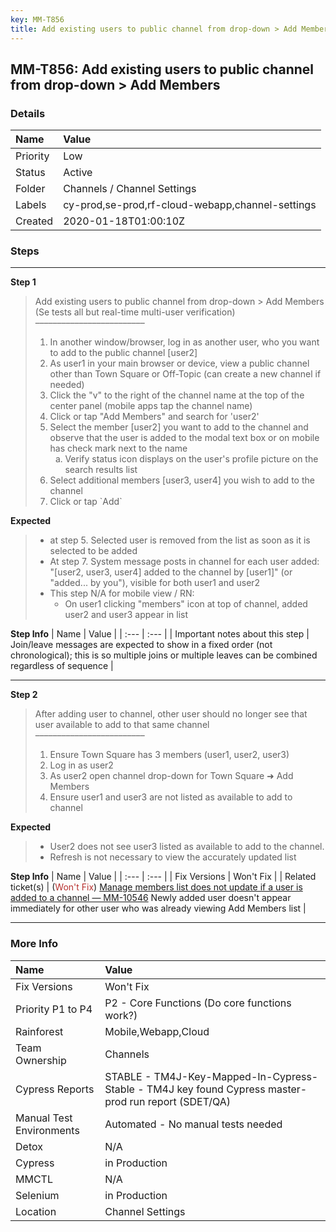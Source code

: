 ```yaml
---
key: MM-T856
title: Add existing users to public channel from drop-down > Add Members
---
```


## MM-T856: Add existing users to public channel from drop-down > Add Members

### Details

| Name     | Value                                            |
| :------- | :----------------------------------------------- |
| Priority | Low                                              |
| Status   | Active                                           |
| Folder   | Channels / Channel Settings                      |
| Labels   | cy-prod,se-prod,rf-cloud-webapp,channel-settings |
| Created  | 2020-01-18T01:00:10Z                             |

### Steps

<hr/>

**Step 1**

> <article>Add existing users to public channel from drop-down &gt; Add Members (Se tests all but real-time multi-user verification)<br />–––––––––––––––––––––––––<ol><li>In another window/browser, log in as another user, who you want to add to the public channel [user2]</li><li>As user1 in your main browser or device, view a public channel other than Town Square or Off-Topic (can create a new channel if needed)</li><li>Click the "v" to the right of the channel name at the top of the center panel (mobile apps tap the channel name)</li><li>Click or tap "Add Members" and search for 'user2'</li><li>Select the member [user2] you want to add to the channel and observe that the user is added to the modal text box or on mobile has check mark next to the name<ol style="list-style-type:lower-alpha"><li>Verify status icon displays on the user's profile picture on the search results list</li></ol></li><li>Select additional members [user3, user4] you wish to add to the channel</li><li>Click or tap `Add`</li></ol></article>

**Expected**

> <article><ul><li>at step 5. Selected user is removed from the list as soon as it is selected to be added</li><li>At step 7. System message posts in channel for each user added: "[user2, user3, user4] added to the channel by [user1]" (or "added... by you"), visible for both user1 and user2</li><li>This step N/A for mobile view / RN: <ul><li>On user1 clicking "members" icon at top of channel, added user2 and user3 appear in list</li></ul></li></ul></article>

**Step Info**
| Name | Value |
| :--- | :--- |
| Important notes about this step | Join/leave messages are expected to show in a fixed order (not chronological); this is so multiple joins or multiple leaves can be combined regardless of sequence |

<hr/>

**Step 2**

> <article>After adding user to channel, other user should no longer see that user available to add to that same channel<br />–––––––––––––––––––––––––<br /><ol><li>Ensure Town Square has 3 members (user1, user2, user3)</li><li>Log in as user2 </li><li>As user2 open channel drop-down for Town Square ➜ Add Members</li><li>Ensure user1 and user3 are not listed as available to add to channel</li></ol></article>

**Expected**

> <article><ul><li>User2 does not see user3 listed as available to add to the channel.</li><li>Refresh is not necessary to view the accurately updated list</li></ul></article>

**Step Info**
| Name | Value |
| :--- | :--- |
| Fix Versions | Won't Fix |
| Related ticket(s) | (<span style="color:rgb(184, 49, 47)">Won't Fix</span>) <a href="https://mattermost.atlassian.net/browse/MM-10546" rel="noopener noreferrer" target="_blank">Manage members list does not update if a user is added to a channel — MM-10546</a> Newly added user doesn't appear immediately for other user who was already viewing Add Members list |

<hr/>

### More Info

| Name                     | Value                                                                                                |
| :----------------------- | :--------------------------------------------------------------------------------------------------- |
| Fix Versions             | Won't Fix                                                                                            |
| Priority P1 to P4        | P2 - Core Functions (Do core functions work?)                                                        |
| Rainforest               | Mobile,Webapp,Cloud                                                                                  |
| Team Ownership           | Channels                                                                                             |
| Cypress Reports          | STABLE - TM4J-Key-Mapped-In-Cypress-Stable - TM4J key found Cypress master-prod run report (SDET/QA) |
| Manual Test Environments | Automated - No manual tests needed                                                                   |
| Detox                    | N/A                                                                                                  |
| Cypress                  | in Production                                                                                        |
| MMCTL                    | N/A                                                                                                  |
| Selenium                 | in Production                                                                                        |
| Location                 | Channel Settings                                                                                     |

